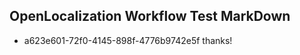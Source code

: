 ## OpenLocalization Workflow Test MarkDown
* a623e601-72f0-4145-898f-4776b9742e5f thanks!

<!--HONumber=Aug16_HO1-->


